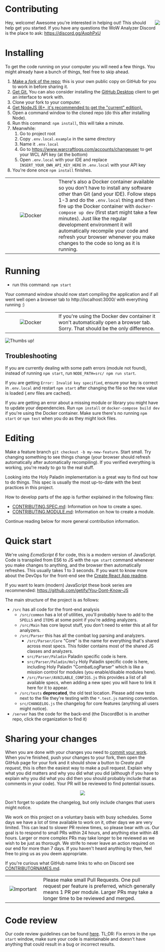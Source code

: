 # Contributing

<img align="right" src="http://i.imgur.com/k8NZMmV.gif">

Hey, welcome! Awesome you're interested in helping out! This should help get you started. If you have any questions the WoW Analyzer Discord is the place to ask: https://discord.gg/AxphPxU



# Installing

To get the code running on your computer you will need a few things. You might already have a bunch of things, feel free to skip ahead.

1. [Make a *fork* of the repo](https://help.github.com/articles/fork-a-repo/); this is your own public copy on GitHub for you to work in before sharing it.
2. [Get Git.](https://git-scm.com/) You can also consider installing the [GitHub Desktop](https://desktop.github.com/) client to get an interface to work with.
3. Clone your fork to your computer.
4. [Get NodeJS (6+, it's recommended to get the "current" edition).](https://nodejs.org/en/)
5. Open a command window to the cloned repo (do this after installing Node).
6. Run this command: `npm install`, this will take a minute.
7. Meanwhile:
    1. Go to project root
    2. Copy `.env.local.example` in the same directory
    3. Name it `.env.local`
    4. Go to https://www.warcraftlogs.com/accounts/changeuser to get your WCL API key (at the bottom)
    5. Open `.env.local` with your IDE and replace `INSERT_YOUR_OWN_API_KEY_HERE` in `.env.local` with your API key
8. You're done once `npm install` finishes.

<table align="center">
  <tr>
    <td align="center" width="150"><img src="https://www.docker.com/sites/default/files/mono_horizontal_large.png" alt="Docker"></td>
    <td>There's also a Docker container available so you don't have to install any software other than Git (and your IDE). Follow steps 1-3 and do the <code>.env.local</code> thing and then fire up the Docker container with <code>docker-compose up dev</code> (first start might take a few minutes). Just like the regular development environment it will automatically recompile your code and refresh your browser whenever you make changes to the code so long as it is running.</td>
  </tr>
</table>

# Running

 * run this command: `npm start`

Your command window should now start compiling the application and if all went well open a browser tab to http://localhost:3000/ with everything running :)

<table align="center">
  <tr>
    <td align="center" width="150"><img src="https://www.docker.com/sites/default/files/mono_horizontal_large.png" alt="Docker"></td>
    <td>If you're using the Docker dev container it won't automatically open a browser tab. Sorry. That should be the only difference.</td>
  </tr>
</table>

![Thumbs up!](https://media.giphy.com/media/111ebonMs90YLu/giphy.gif)

## Troubleshooting

If you are currently dealing with some path errors (module not found), instead of running `npm start`, run `NODE_PATH=src/ npm run start`.

If you are getting `Error: Invalid key specified`, ensure your key is correct in `.env.local` and restart `npm start` after changing the file so the new value is loaded (.env files are cached).

If you are getting an error about a missing module or library you might have to update your dependencies. Run `npm install` or `docker-compose build dev` if you're using the Docker container. Make sure there's no running `npm start` or `npm test` when you do as they might lock files.

# Editing

Make a feature branch `git checkout -b my-new-feature`. Start small. Try changing something to see things change (your browser should refresh automatically after automatically recompiling). If you verified everything is working, you're ready to go to the real stuff.

Looking into the Holy Paladin implementation is a great way to find out how to do things. This spec is usually the most up-to-date with the best practices in this project.

How to develop parts of the app is further explained in the following files:
- [CONTRIBUTING.SPEC.md](CONTRIBUTING.SPEC.md): Information on how to create a spec.
- [CONTRIBUTING.MODULE.md](CONTRIBUTING.MODULE.md): Information on how to create a module.

Continue reading below for more general contribution information.

# Quick start

We're using *EcmaScript 6* for code, this is a modern version of JavaScript. Code is transpiled from ES6 to JS with the `npm start` command whenever you make changes to anything, and the browser then automatically refreshes. This usually takes 1 to 3 seconds. If you want to know more about the DevOps for the front-end see the [Create React App readme](cra-README.md).

If you want to learn (modern) JavaScript these book series are recommended: https://github.com/getify/You-Dont-Know-JS

The main structure of the project is as follows:

 - `/src` has all code for the front-end analysis
   - `/src/common` has a lot of utilities, you'll probably have to add to the `SPELLS` and `ITEMS` at some point if you're adding analyzers.
   - `/src/Main` has core layout stuff, you don't need to enter this at all for analyzers.
   - `/src/Parser` this has all the combat log parsing and analyzers.
     - `/src/Parser/Core` "Core" is the name for everything that's shared across most specs. This folder contains most of the shared JS classes and analyzers.
     - `src/Parser/Paladin` Paladin specific code is here.
     - `src/Parser/Paladin/Holy` Holy Paladin specific code is here, including Holy Paladin "CombatLogParser" which is like a mission control for modules (you enable/disable modules here).
     - `/src/Parser/AVAILABLE_CONFIGS.js` this provides a list of all available specs, when adding a new spec you will have to link it here for it to appear.
   - `/src/tests` **deprecated**, the old test location. Please add new tests next to the file they're testing with the `*.test.js` naming convention.
   - `src/CHANGELOG.js` the changelog for core features (anything all users might notice).
 - `/server` has the code for the back-end (the DiscordBot is in another repo, click the organization to find it)

# Sharing your changes

When you are done with your changes you need to [commit your work](http://dont-be-afraid-to-commit.readthedocs.io/en/latest/git/commandlinegit.html). When you're finished, push your changes to your fork, then open the GitHub page for your fork and it should show a button to *Create pull request*, this is often the easiest way to make a pull request. Explain why what you did matters and why you did what you did (although if you have to explain why you did what you did then you should probably include that as comments in your code). Your PR will be reviewed to find potential issues.

<p align="center">
   <img src="https://media.giphy.com/media/l1J3vV5lCmv8qx16M/giphy.gif">
</p>

Don't forget to update the changelog, but only include changes that users might notice.

We work on this project on a voluntary basis with busy schedules. Some days we have a lot of time available to work on it, other days we are very limited. This can lead to slower PR review times, so please bear with us. Our goal is to respond to small PRs within 24 hours, and anything else within 48 hours. Larger or more complex PRs may take longer to be reviewed as we wish to be just as thorough. We strife to never leave an action required on our end for more than 7 days. If you haven't heard anything by then, feel free to ping us as you deem appropriate.

If you're curious what GitHub name links to who on Discord see [CONTRIBUTORNAMES.md](CONTRIBUTORNAMES.md).

<table align="center">
  <tr>
    <td align="center" width="100"><img src="https://cdn1.iconfinder.com/data/icons/CrystalClear/48x48/apps/important.png" alt="Important"></td>
    <td>Please make small Pull Requests. One pull request per feature is preferred, which generally means 1 PR per module. Larger PRs may take a longer time to be reviewed and merged.</td>
  </tr>
</table>

# Code review

Our code review guidelines can be found [here](docs/code-reviews.md). TL;DR: Fix errors in the `npm start` window, make sure your code is maintainable and doesn't have anything that could result in a bug or incorrect results.
